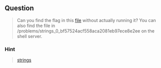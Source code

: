 ## Question
>Can you find the flag in this [file](//2018shell.picoctf.com/static/e78981e684a62559baaef12a27f0e918/strings) without actually running it? You can also find the file in /problems/strings_0_bf57524acf558aca2081eb97ece8e2ee on the shell server.

### Hint
>[strings](https://linux.die.net/man/1/strings)
